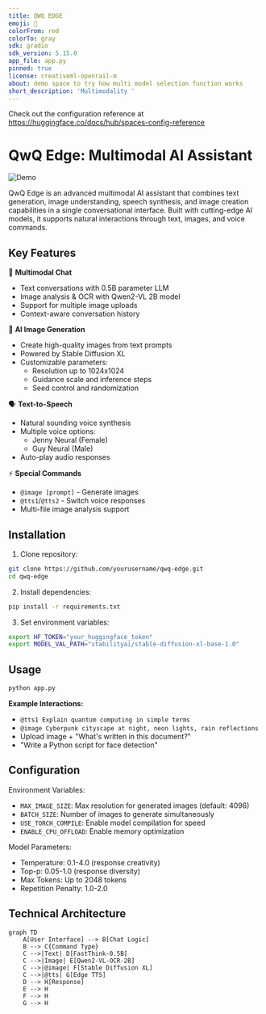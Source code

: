 ```yaml
---
title: QWQ EDGE
emoji: 💬
colorFrom: red
colorTo: gray
sdk: gradio
sdk_version: 5.15.0
app_file: app.py
pinned: true
license: creativeml-openrail-m
about: demo space to try how multi model selection function works
short_description: 'Multimodality '
---
```


Check out the configuration reference at https://huggingface.co/docs/hub/spaces-config-reference


# QwQ Edge: Multimodal AI Assistant

![Demo](demo.gif)

QwQ Edge is an advanced multimodal AI assistant that combines text generation, image understanding, speech synthesis, and image creation capabilities in a single conversational interface. Built with cutting-edge AI models, it supports natural interactions through text, images, and voice commands.

## Key Features

💬 **Multimodal Chat**
- Text conversations with 0.5B parameter LLM
- Image analysis & OCR with Qwen2-VL 2B model
- Support for multiple image uploads
- Context-aware conversation history

🎨 **AI Image Generation**
- Create high-quality images from text prompts
- Powered by Stable Diffusion XL
- Customizable parameters:
  - Resolution up to 1024x1024
  - Guidance scale and inference steps
  - Seed control and randomization

🗣️ **Text-to-Speech**
- Natural sounding voice synthesis
- Multiple voice options:
  - Jenny Neural (Female)
  - Guy Neural (Male)
- Auto-play audio responses

⚡ **Special Commands**
- `@image [prompt]` - Generate images
- `@tts1`/`@tts2` - Switch voice responses
- Multi-file image analysis support

## Installation

1. Clone repository:
```bash
git clone https://github.com/yourusername/qwq-edge.git
cd qwq-edge
```

2. Install dependencies:
```bash
pip install -r requirements.txt
```

3. Set environment variables:
```bash
export HF_TOKEN="your_huggingface_token"
export MODEL_VAL_PATH="stabilityai/stable-diffusion-xl-base-1.0"
```

## Usage

```bash
python app.py
```

**Example Interactions:**
- `@tts1 Explain quantum computing in simple terms`
- `@image Cyberpunk cityscape at night, neon lights, rain reflections`
- Upload image + "What's written in this document?"
- "Write a Python script for face detection"

## Configuration

Environment Variables:
- `MAX_IMAGE_SIZE`: Max resolution for generated images (default: 4096)
- `BATCH_SIZE`: Number of images to generate simultaneously
- `USE_TORCH_COMPILE`: Enable model compilation for speed
- `ENABLE_CPU_OFFLOAD`: Enable memory optimization

Model Parameters:
- Temperature: 0.1-4.0 (response creativity)
- Top-p: 0.05-1.0 (response diversity)
- Max Tokens: Up to 2048 tokens
- Repetition Penalty: 1.0-2.0

## Technical Architecture

```mermaid
graph TD
    A[User Interface] --> B[Chat Logic]
    B --> C{Command Type}
    C -->|Text| D[FastThink-0.5B]
    C -->|Image| E[Qwen2-VL-OCR-2B]
    C -->|@image| F[Stable Diffusion XL]
    C -->|@tts| G[Edge TTS]
    D --> H[Response]
    E --> H
    F --> H
    G --> H
```
